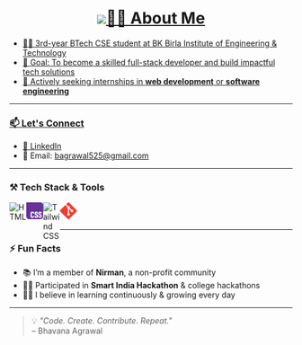<h1 align="center">
  <a href="https://git.io/typing-svg">
    <img src="https://readme-typing-svg.herokuapp.com/?lines=Greetings,Programmers!👋;I'm+Bhavana+Agrawal...;This+is+my+profile!&center=true&size=30!>
  </a>
</h1>

### 🙋‍♀️ About Me

- 👩‍💻 3rd-year BTech CSE student at BK Birla Institute of Engineering & Technology  
- 🎯 Goal: To become a skilled full-stack developer and build impactful tech solutions  
- 💼 Actively seeking internships in **web development** or **software engineering**

---

### 📫 Let's Connect

- 💼 [LinkedIn](https://www.linkedin.com/in/bhavana-agrawal)
- 📧 Email: bagrawal525@gmail.com

---

### ⚒️ Tech Stack & Tools

<img align="left" alt="HTML" width="30px" src="https://raw.githubusercontent.com/github/explore/main/topics/html/html.png"/>
<img align="left" alt="CSS" width="30px" src="https://raw.githubusercontent.com/github/explore/main/topics/css/css.png"/>
<img align="left" alt="Tailwind CSS" width="30px" src="https://www.vectorlogo.zone/logos/tailwindcss/tailwindcss-icon.svg"/>
<img align="left" alt="Git" width="30px" src="https://raw.githubusercontent.com/github/explore/main/topics/git/git.png"/>


<br/><br/>




---

### ⚡ Fun Facts

- 📚 I’m a member of **Nirman**, a non-profit community  
- 👩‍🏫 Participated in **Smart India Hackathon** & college hackathons  
- 🧘‍♀️ I believe in learning continuously & growing every day

---

> 💡 *"Code. Create. Contribute. Repeat."*  
> – Bhavana Agrawal


<!--
**Cody098-beep/cody098-beep** is a ✨ _special_ ✨ repository because its `README.md` (this file) appears on your GitHub profile.

Here are some ideas to get you started:

- 🔭 I’m currently working on ...
- 🌱 I’m currently learning ...
- 👯 I’m looking to collaborate on ...
- 🤔 I’m looking for help with ...
- 💬 Ask me about ...
- 📫 How to reach me: ...
- 😄 Pronouns: ...
- ⚡ Fun fact: ...
-->
